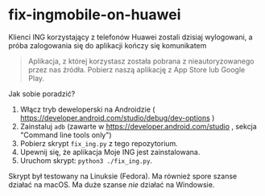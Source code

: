 # fix-ingmobile-on-huawei

Klienci ING korzystający z telefonów Huawei zostali dzisiaj wylogowani, a próba zalogowania się do aplikacji kończy się komunikatem

> Aplikacja, z której korzystasz została pobrana z nieautoryzowanego przez nas źródła. Pobierz naszą aplikację z App Store lub Google Play.

Jak sobie poradzić?

1. Włącz tryb deweloperski na Androidzie ( https://developer.android.com/studio/debug/dev-options )
2. Zainstaluj `adb` (zawarte w https://developer.android.com/studio , sekcja "Command line tools only")
3. Pobierz skrypt `fix_ing.py` z tego repozytorium.
4. Upewnij się, że aplikacja Moje ING jest zainstalowana.
5. Uruchom skrypt: `python3 ./fix_ing.py`.

Skrypt był testowany na Linuksie (Fedora). Ma również spore szanse działać na macOS. Ma duże szanse *nie* działać na Windowsie.
